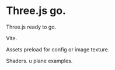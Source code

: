 # Three.js go.

Three.js ready to go.

Vite.

Assets preload for config or image texture.

Shaders.
u
plane examples.

